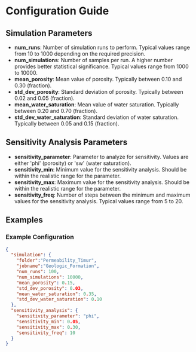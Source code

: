 # Configuration Guide

## Simulation Parameters

- **num_runs**: Number of simulation runs to perform. Typical values range from 10 to 1000 depending on the required precision.
- **num_simulations**: Number of samples per run. A higher number provides better statistical significance. Typical values range from 1000 to 10000.
- **mean_porosity**: Mean value of porosity. Typically between 0.10 and 0.30 (fraction).
- **std_dev_porosity**: Standard deviation of porosity. Typically between 0.02 and 0.05 (fraction).
- **mean_water_saturation**: Mean value of water saturation. Typically between 0.20 and 0.70 (fraction).
- **std_dev_water_saturation**: Standard deviation of water saturation. Typically between 0.05 and 0.15 (fraction).

## Sensitivity Analysis Parameters

- **sensitivity_parameter**: Parameter to analyze for sensitivity. Values are either 'phi' (porosity) or 'sw' (water saturation).
- **sensitivity_min**: Minimum value for the sensitivity analysis. Should be within the realistic range for the parameter.
- **sensitivity_max**: Maximum value for the sensitivity analysis. Should be within the realistic range for the parameter.
- **sensitivity_freq**: Number of steps between the minimum and maximum values for the sensitivity analysis. Typical values range from 5 to 20.

## Examples

### Example Configuration

```json
{
  "simulation": {
    "folder":"Permeability_Timur",
    "jobname":"Geologic_Formation",
    "num_runs": 100,
    "num_simulations": 10000,
    "mean_porosity": 0.15,
    "std_dev_porosity": 0.03,
    "mean_water_saturation": 0.35,
    "std_dev_water_saturation": 0.10
  },
  "sensitivity_analysis": {
    "sensitivity_parameter": "phi",
    "sensitivity_min": 0.05,
    "sensitivity_max": 0.30,
    "sensitivity_freq": 10
  }
}
